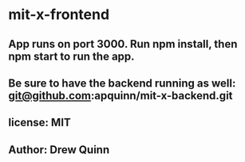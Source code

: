 # mit-x-frontend
## App runs on port 3000. Run npm install, then npm start to run the app.
## Be sure to have the backend running as well: git@github.com:apquinn/mit-x-backend.git

## license: MIT
## Author: Drew Quinn
